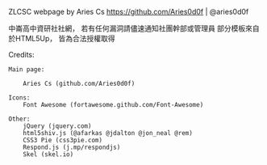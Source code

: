 ZLCSC webpage by Aries Cs
https://github.com/Aries0d0f | @aries0d0f

中崙高中資研社社網，
若有任何漏洞請儘速通知社團幹部或管理員
部分模板來自於HTML5Up，
皆為合法授權取得

Credits:

	Main page:
        
        Aries Cs (github.com/Aries0d0f)

	Icons:
		Font Awesome (fortawesome.github.com/Font-Awesome)

	Other:
		jQuery (jquery.com)
		html5shiv.js (@afarkas @jdalton @jon_neal @rem)
		CSS3 Pie (css3pie.com)
		Respond.js (j.mp/respondjs)
		Skel (skel.io)